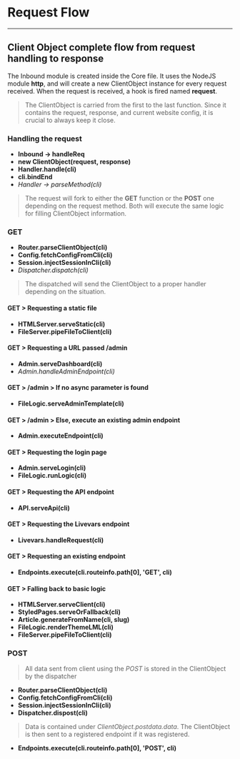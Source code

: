 # Request Flow
---
## Client Object complete flow from request handling to response

The Inbound module is created inside the Core file. It uses the NodeJS module **http**, and will create a new ClientObject instance for every request received. 
When the request is received, a hook is fired named **request**.

> The ClientObject is carried from the first to the last function. Since it contains the request, response, and current website config, it is crucial to always keep it close. 

### Handling the request

* **Inbound -> handleReq**
* **new ClientObject(request, response)**
* **Handler.handle(cli)**
* **cli.bindEnd**
* *Handler -> parseMethod(cli)*

> The request will fork to either the **GET** function or the **POST** one depending on the request method.
> Both will execute the same logic for filling ClientObject information. 

### GET

* **Router.parseClientObject(cli)**
* **Config.fetchConfigFromCli(cli)**
* **Session.injectSessionInCli(cli)**
* *Dispatcher.dispatch(cli)*

> The dispatched will send the ClientObject to a proper handler depending on the situation. 

#### GET > Requesting a static file
* **HTMLServer.serveStatic(cli)**
* **FileServer.pipeFileToClient(cli)**

#### GET > Requesting a URL passed /admin
* **Admin.serveDashboard(cli)**
* *Admin.handleAdminEndpoint(cli)*

#### GET > /admin > If no async parameter is found
* **FileLogic.serveAdminTemplate(cli)**

#### GET > /admin > Else, execute an existing admin endpoint
* **Admin.executeEndpoint(cli)**

#### GET > Requesting the login page
* **Admin.serveLogin(cli)**
* **FileLogic.runLogic(cli)**

#### GET > Requesting the API endpoint
* **API.serveApi(cli)**

#### GET > Requesting the Livevars endpoint
* **Livevars.handleRequest(cli)**

#### GET > Requesting an existing endpoint
* **Endpoints.execute(cli.routeinfo.path[0], 'GET', cli)**

#### GET > Falling back to basic logic
* **HTMLServer.serveClient(cli)**
* **StyledPages.serveOrFallback(cli)**
* **Article.generateFromName(cli, slug)**
* **FileLogic.renderThemeLML(cli)**
* **FileServer.pipeFileToClient(cli)**

### POST
> All data sent from client using the *POST* is stored in the ClientObject by the dispatcher
* **Router.parseClientObject(cli)**
* **Config.fetchConfigFromCli(cli)**
* **Session.injectSessionInCli(cli)**
* **Dispatcher.dispost(cli)**

> Data is contained under *ClientObject.postdata.data*.
> The ClientObject is then sent to a registered endpoint if it was registered.
* **Endpoints.execute(cli.routeinfo.path[0], 'POST', cli)**
